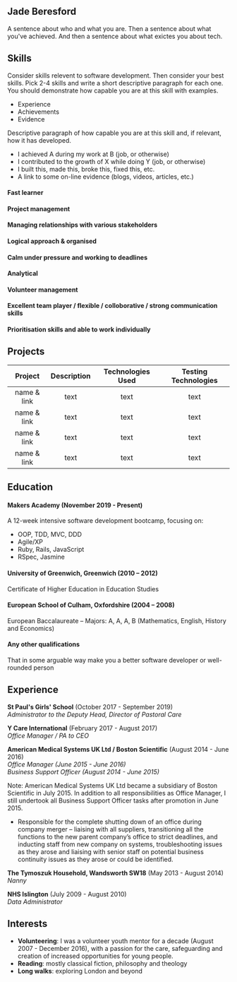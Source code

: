 ## Jade Beresford

A sentence about who and what you are. Then a sentence about what you've achieved. And then a sentence about what exictes you about tech.

## Skills

Consider skills relevent to software development. Then consider your best skills. Pick 2-4 skills and write a short descriptive paragraph for each one. You should demonstrate how capable you are at this skill with examples.

- Experience
- Achievements
- Evidence

Descriptive paragraph of how capable you are at this skill and, if relevant, how it has developed.

- I achieved A during my work at B (job, or otherwise)
- I contributed to the growth of X while doing Y (job, or otherwise)
- I built this, made this, broke this, fixed this, etc.
- A link to some on-line evidence (blogs, videos, articles, etc.)

#### Fast learner
#### Project management  
#### Managing relationships with various stakeholders  
#### Logical approach & organised  
#### Calm under pressure and working to deadlines  
#### Analytical  
#### Volunteer management  
#### Excellent team player / flexible / colloborative / strong communication skills  
#### Prioritisation skills and able to work individually  

## Projects

| Project | Description | Technologies Used | Testing Technologies |
| :---: | :---: | :---: | :---: |
| name & link | text | text | text |
| name & link | text | text | text |
| name & link | text | text | text |
| name & link | text | text | text |

## Education

#### Makers Academy (November 2019 - Present)  

A 12-week intensive software development bootcamp, focusing on:  
- OOP, TDD, MVC, DDD
- Agile/XP
- Ruby, Rails, JavaScript
- RSpec, Jasmine

#### University of Greenwich, Greenwich (2010 – 2012)  

Certificate of Higher Education in Education Studies  

#### European School of Culham, Oxfordshire (2004 – 2008)  

European Baccalaureate – Majors: A, A, A, B (Mathematics, English, History and Economics) 

#### Any other qualifications  

That in some arguable way make you a better software developer or well-rounded person  

## Experience

**St Paul's Girls' School** (October 2017 - September 2019)  
*Administrator to the Deputy Head, Director of Pastoral Care*  

**Y Care International** (February 2017 - August 2017)  
*Office Manager / PA to CEO*  

**American Medical Systems UK Ltd / Boston Scientific** (August 2014 - June 2016)  
*Office Manager (June 2015 - June 2016)*  
*Business Support Officer (August 2014 - June 2015)*  

Note: American Medical Systems UK Ltd became a subsidiary of Boston Scientific in July 2015. In addition to all responsibilities as Office Manager, I still undertook all Business Support Officer tasks after promotion in June 2015.  

- Responsible for the complete shutting down of an office during company merger – liaising with all suppliers, transitioning all the functions to the new parent company’s office to strict deadlines, and inducting staff from new company on systems, troubleshooting issues as they arose and liaising with senior staff on potential business continuity issues as they arose or could be identified.

**The Tymoszuk Household, Wandsworth SW18** (May 2013 - August 2014)  
*Nanny*  

**NHS Islington** (July 2009 - August 2010)  
*Data Administrator*  

## Interests

- **Volunteering**: I was a volunteer youth mentor for a decade (August 2007 - December 2016), with a passion for the care, safeguarding and creation of increased opportunities for young people.
- **Reading**: mostly classical fiction, philosophy and theology
- **Long walks**: exploring London and beyond
